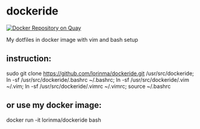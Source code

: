 # dockeride
[![Docker Repository on Quay](https://quay.io/repository/lorinma/ide/status "Docker Repository on
Quay")](https://quay.io/repository/lorinma/ide)

My dotfiles in docker image
with vim and bash setup

## instruction:

sudo git clone https://github.com/lorinma/dockeride.git /usr/src/dockeride; 
ln -sf /usr/src/dockeride/.bashrc ~/.bashrc; ln -sf /usr/src/dockeride/.vim ~/.vim; ln -sf /usr/src/dockeride/.vimrc ~/.vimrc; source ~/.bashrc

## or use my docker image:

docker run -it lorinma/dockeride bash
